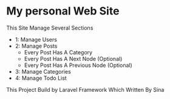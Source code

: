 <h1>My personal Web Site</h1>
<p>This Site Manage Several Sections</p>
<ul>
<li>1: Manage Users</li>
<li>2: Manage Posts
    <ul>
        <li>Every Post Has A Category</li>
        <li>Every Post Has A Next Node (Optional)</li>
        <li>Every Post Has A Previous Node (Optional)</li>
    </ul>
</li>
<li>3: Manage Categories</li>
<li>4: Manage Todo List</li>
</ul>
<p> This Project Build by Laravel Framework Which Written By Sina<p>